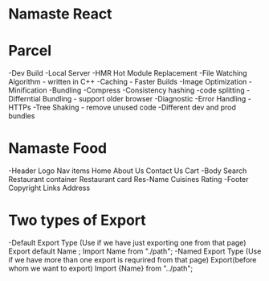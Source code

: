 # Namaste React

# Parcel
-Dev Build
-Local Server
-HMR Hot Module Replacement
-File Watching Algorithm - written in C++
-Caching - Faster Builds
-Image Optimization
-Minification
-Bundling
-Compress
-Consistency hashing
-code splitting
-Differntial Bundling - support older browser
-Diagnostic
-Error Handling
-HTTPs
-Tree Shaking - remove unused code
-Different dev and prod bundles

# Namaste Food
-Header
 Logo
 Nav items
  Home
  About Us
  Contact Us
  Cart
-Body
 Search
 Restaurant container
  Restaurant card
  Res-Name
  Cuisines
  Rating
-Footer
 Copyright
 Links
 Address

# Two types of Export
 -Default Export Type (Use if we have just exporting one from that page) 
  Export default Name ;
  Import Name from "./path";
 -Named  Export Type (Use if we have more than one export is requrired from that page)
  Export(before whom we want to export)
  Import {Name} from "../path";
 